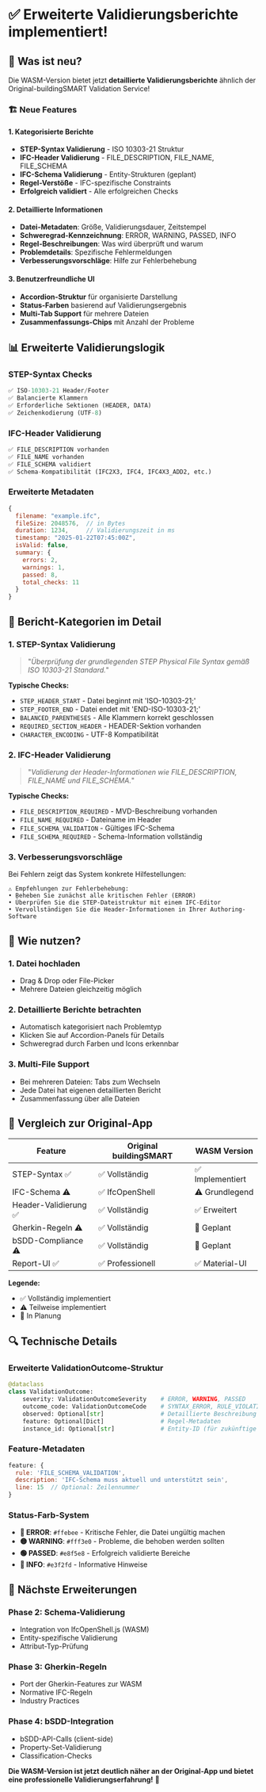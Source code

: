 # ✅ Erweiterte Validierungsberichte implementiert!

## 🎯 **Was ist neu?**

Die WASM-Version bietet jetzt **detaillierte Validierungsberichte** ähnlich der Original-buildingSMART Validation Service!

### 🏗️ **Neue Features**

#### 1. **Kategorisierte Berichte**
- **STEP-Syntax Validierung** - ISO 10303-21 Struktur
- **IFC-Header Validierung** - FILE_DESCRIPTION, FILE_NAME, FILE_SCHEMA
- **IFC-Schema Validierung** - Entity-Strukturen (geplant)
- **Regel-Verstöße** - IFC-spezifische Constraints
- **Erfolgreich validiert** - Alle erfolgreichen Checks

#### 2. **Detaillierte Informationen**
- **Datei-Metadaten**: Größe, Validierungsdauer, Zeitstempel
- **Schweregrad-Kennzeichnung**: ERROR, WARNING, PASSED, INFO
- **Regel-Beschreibungen**: Was wird überprüft und warum
- **Problemdetails**: Spezifische Fehlermeldungen
- **Verbesserungsvorschläge**: Hilfe zur Fehlerbehebung

#### 3. **Benutzerfreundliche UI**
- **Accordion-Struktur** für organisierte Darstellung
- **Status-Farben** basierend auf Validierungsergebnis
- **Multi-Tab Support** für mehrere Dateien
- **Zusammenfassungs-Chips** mit Anzahl der Probleme

## 📊 **Erweiterte Validierungslogik**

### STEP-Syntax Checks
```python
✅ ISO-10303-21 Header/Footer
✅ Balancierte Klammern
✅ Erforderliche Sektionen (HEADER, DATA)
✅ Zeichenkodierung (UTF-8)
```

### IFC-Header Validierung
```python
✅ FILE_DESCRIPTION vorhanden
✅ FILE_NAME vorhanden  
✅ FILE_SCHEMA validiert
✅ Schema-Kompatibilität (IFC2X3, IFC4, IFC4X3_ADD2, etc.)
```

### Erweiterte Metadaten
```javascript
{
  filename: "example.ifc",
  fileSize: 2048576,  // in Bytes
  duration: 1234,     // Validierungszeit in ms
  timestamp: "2025-01-22T07:45:00Z",
  isValid: false,
  summary: {
    errors: 2,
    warnings: 1, 
    passed: 8,
    total_checks: 11
  }
}
```

## 🎨 **Bericht-Kategorien im Detail**

### 1. **STEP-Syntax Validierung**
> "*Überprüfung der grundlegenden STEP Physical File Syntax gemäß ISO 10303-21 Standard.*"

**Typische Checks:**
- `STEP_HEADER_START` - Datei beginnt mit 'ISO-10303-21;'
- `STEP_FOOTER_END` - Datei endet mit 'END-ISO-10303-21;'
- `BALANCED_PARENTHESES` - Alle Klammern korrekt geschlossen
- `REQUIRED_SECTION_HEADER` - HEADER-Sektion vorhanden
- `CHARACTER_ENCODING` - UTF-8 Kompatibilität

### 2. **IFC-Header Validierung**
> "*Validierung der Header-Informationen wie FILE_DESCRIPTION, FILE_NAME und FILE_SCHEMA.*"

**Typische Checks:**
- `FILE_DESCRIPTION_REQUIRED` - MVD-Beschreibung vorhanden
- `FILE_NAME_REQUIRED` - Dateiname im Header
- `FILE_SCHEMA_VALIDATION` - Gültiges IFC-Schema
- `FILE_SCHEMA_REQUIRED` - Schema-Information vollständig

### 3. **Verbesserungsvorschläge**
Bei Fehlern zeigt das System konkrete Hilfestellungen:

```
⚠️ Empfehlungen zur Fehlerbehebung:
• Beheben Sie zunächst alle kritischen Fehler (ERROR)
• Überprüfen Sie die STEP-Dateistruktur mit einem IFC-Editor  
• Vervollständigen Sie die Header-Informationen in Ihrer Authoring-Software
```

## 🚀 **Wie nutzen?**

### 1. **Datei hochladen**
- Drag & Drop oder File-Picker
- Mehrere Dateien gleichzeitig möglich

### 2. **Detaillierte Berichte betrachten**
- Automatisch kategorisiert nach Problemtyp
- Klicken Sie auf Accordion-Panels für Details
- Schweregrad durch Farben und Icons erkennbar

### 3. **Multi-File Support**
- Bei mehreren Dateien: Tabs zum Wechseln
- Jede Datei hat eigenen detaillierten Bericht
- Zusammenfassung über alle Dateien

## 🎯 **Vergleich zur Original-App**

| Feature | Original buildingSMART | WASM Version |
|---------|----------------------|--------------|
| STEP-Syntax ✅ | ✅ Vollständig | ✅ Implementiert |
| IFC-Schema ⚠️ | ✅ IfcOpenShell | ⚠️ Grundlegend |
| Header-Validierung ✅ | ✅ Vollständig | ✅ Erweitert |
| Gherkin-Regeln ⚠️ | ✅ Vollständig | 🔄 Geplant |
| bSDD-Compliance ⚠️ | ✅ Vollständig | 🔄 Geplant |
| Report-UI ✅ | ✅ Professionell | ✅ Material-UI |

**Legende:**
- ✅ Vollständig implementiert
- ⚠️ Teilweise implementiert 
- 🔄 In Planung

## 🔍 **Technische Details**

### Erweiterte ValidationOutcome-Struktur
```python
@dataclass
class ValidationOutcome:
    severity: ValidationOutcomeSeverity    # ERROR, WARNING, PASSED
    outcome_code: ValidationOutcomeCode    # SYNTAX_ERROR, RULE_VIOLATION, etc.
    observed: Optional[str]                # Detaillierte Beschreibung
    feature: Optional[Dict]                # Regel-Metadaten
    instance_id: Optional[str]             # Entity-ID (für zukünftige Nutzung)
```

### Feature-Metadaten
```javascript
feature: {
  rule: 'FILE_SCHEMA_VALIDATION',
  description: 'IFC-Schema muss aktuell und unterstützt sein',
  line: 15  // Optional: Zeilennummer
}
```

### Status-Farb-System
- **🔴 ERROR**: `#ffebee` - Kritische Fehler, die Datei ungültig machen
- **🟡 WARNING**: `#fff3e0` - Probleme, die behoben werden sollten  
- **🟢 PASSED**: `#e8f5e8` - Erfolgreich validierte Bereiche
- **🔵 INFO**: `#e3f2fd` - Informative Hinweise

## 🎉 **Nächste Erweiterungen**

### Phase 2: Schema-Validierung
- Integration von IfcOpenShell.js (WASM)
- Entity-spezifische Validierung
- Attribut-Typ-Prüfung

### Phase 3: Gherkin-Regeln
- Port der Gherkin-Features zur WASM
- Normative IFC-Regeln
- Industry Practices

### Phase 4: bSDD-Integration
- bSDD-API-Calls (client-side)
- Property-Set-Validierung
- Classification-Checks

**Die WASM-Version ist jetzt deutlich näher an der Original-App und bietet eine professionelle Validierungserfahrung!** 🚀 